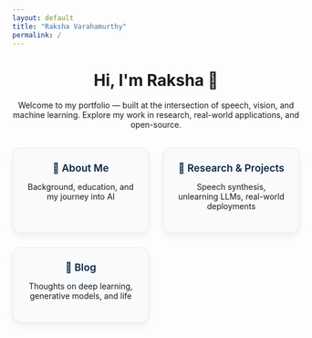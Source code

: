 ```yaml
---
layout: default
title: "Raksha Varahamurthy"
permalink: /
---
```


<style>
.card-grid {
  display: grid;
  grid-template-columns: repeat(auto-fit, minmax(240px, 1fr));
  gap: 1.5rem;
  margin-top: 2rem;
}

.card {
  background-color: #f9fafb;
  border: 1px solid #e5e7eb;
  border-radius: 1rem;
  padding: 1.5rem;
  text-align: center;
  box-shadow: 0 6px 12px rgba(0,0,0,0.05);
  transition: transform 0.2s ease;
}

.card:hover {
  transform: translateY(-5px);
  box-shadow: 0 10px 20px rgba(0,0,0,0.1);
}

.card a {
  text-decoration: none;
  color: #0a2540;
  font-weight: 600;
  font-size: 1.1rem;
}
</style>

<div style="text-align:center">
  <h1>Hi, I'm Raksha 👋</h1>
  <p style="max-width:700px;margin:0 auto;">
    Welcome to my portfolio — built at the intersection of speech, vision, and machine learning.  
    Explore my work in research, real-world applications, and open-source.
  </p>
</div>

<div class="card-grid">
  <div class="card">
    <a href="/about/">👤 About Me</a>
    <p>Background, education, and my journey into AI</p>
  </div>
  <div class="card">
    <a href="/projects/">🧪 Research & Projects</a>
    <p>Speech synthesis, unlearning LLMs, real-world deployments</p>
  </div>
  <div class="card">
    <a href="/blog/">📝 Blog</a>
    <p>Thoughts on deep learning, generative models, and life</p>
  </div>
</div>
